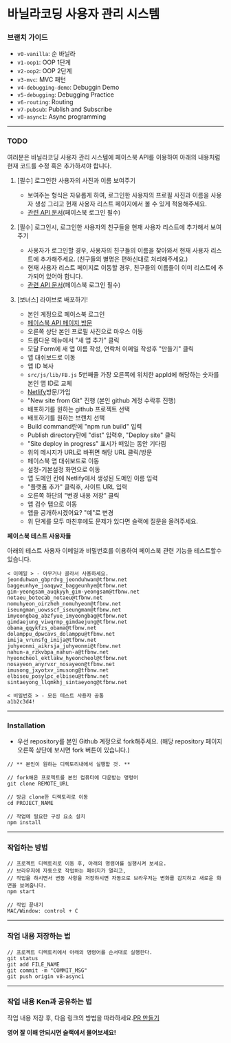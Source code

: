 # 바닐라코딩 사용자 관리 시스템

### 브랜치 가이드

- `v0-vanilla`: 순 바닐라
- `v1-oop1`: OOP 1단계
- `v2-oop2`: OOP 2단계
- `v3-mvc`: MVC 패턴
- `v4-debugging-demo`: Debuggin Demo
- `v5-debugging`: Debugging Practice
- `v6-routing`: Routing
- `v7-pubsub`: Publish and Subscribe
- `v8-async1`: Async programming

---

### TODO

여러분은 바닐라코딩 사용자 관리 시스템에 페이스북 API를 이용하여 아래의 내용처럼 현재 코드를 수정 혹은 추가하셔야 합니다.

1. [필수] 로그인한 사용자의 사진과 이름 보여주기

    - 보여주는 형식은 자유롭게 하여, 로그인한 사용자의 프로필 사진과 이름을 사용자 생성 그리고 현재 사용자 리스트 페이지에서 볼 수 있게 적용해주세요.
    - [관련 API 문서](https://developers.facebook.com/docs/graph-api/reference/user/picture/)(페이스북 로그인 필수)

2. [필수] 로그인시, 로그인한 사용자의 친구들을 현재 사용자 리스트에 추가해서 보여주기

    - 사용자가 로그인할 경우, 사용자의 친구들의 이름을 찾아와서 현재 사용자 리스트에 추가해주세요. (친구들의 별명은 편하신대로 처리해주세요.)
    - 현재 사용자 리스트 페이지로 이동할 경우, 친구들의 이름들이 이미 리스트에 추가되어 있어야 합니다.
    - [관련 API 문서](https://developers.facebook.com/docs/graph-api/reference/user/friends/)(페이스북 로그인 필수)

3. [보너스] 라이브로 배포하기!

    - 본인 계정으로 페이스북 로그인
    - [페이스북 API 페이지 방문](https://developers.facebook.com/)
    - 오른쪽 상단 본인 프로필 사진으로 마우스 이동
    - 드롭다운 메뉴에서 "새 앱 추가" 클릭
    - 모달 Form에 새 앱 이름 작성, 연락처 이메일 작성후 "만들기" 클릭
    - 앱 대쉬보드로 이동
    - 앱 ID 복사
    - `src/js/lib/FB.js` 5번째줄 가장 오른쪽에 위치한 appId에 해당하는 숫자를 본인 앱 ID로 교체
    - [Netlify](netlify.com)방문/가입
    - "New site from Git" 진행 (본인 github 계정 수락후 진행)
    - 배포하기를 원하는 github 프로젝트 선택
    - 배포하기를 원하는 브랜치 선택
    - Build command란에 "npm run build" 입력
    - Publish directory란에 "dist" 입력후, "Deploy site" 클릭
    - "Site deploy in progress" 표시가 떠있는 동안 기다림
    - 위의 메시지가 URL로 바뀌면 해당 URL 클릭/방문
    - 페이스북 앱 대쉬보드로 이동
    - 설정-기본설정 화면으로 이동
    - 앱 도메인 칸에 Netlify에서 생성된 도메인 이름 입력
    - "플랫폼 추가" 클릭후, 사이트 URL 입력
    - 오른쪽 하단의 "변경 내용 저장" 클릭
    - 앱 검수 탭으로 이동
    - 앱을 공개하시겠어요? "예"로 변경
    - 위 단계를 모두 마친후에도 문제가 있다면 슬랙에 질문을 올려주세요.

**페이스북 테스트 사용자들**

아래의 테스트 사용자 이메일과 비밀번호를 이용하여 페이스북 관련 기능을 테스트할수 있습니다.

```
< 이메일 > - 아무거나 골라서 사용하세요.
jeonduhwan_gbprdvg_jeonduhwan@tfbnw.net
baggeunhye_joaqywz_baggeunhye@tfbnw.net
gim-yeongsam_auqkyyh_gim-yeongsam@tfbnw.net
notaeu_botecab_notaeu@tfbnw.net
nomuhyeon_oirzheh_nomuhyeon@tfbnw.net
iseungman_uowsscf_iseungman@tfbnw.net
imyeongbag_abzfyue_imyeongbag@tfbnw.net
gimdaejung_viwqrmp_gimdaejung@tfbnw.net
obama_qqykfzs_obama@tfbnw.net
dolamppu_dpwcavs_dolamppu@tfbnw.net
imija_vrunsfg_imija@tfbnw.net
juhyeonmi_aikrsja_juhyeonmi@tfbnw.net
nahun-a_rzkvbpa_nahun-a@tfbnw.net
hyeoncheol_ektlakw_hyeoncheol@tfbnw.net
nosayeon_anyrvxr_nosayeon@tfbnw.net
imusong_jxyotxv_imusong@tfbnw.net
elbiseu_posylpc_elbiseu@tfbnw.net
sintaeyong_llqmkhj_sintaeyong@tfbnw.net

< 비밀번호 > - 모든 테스트 사용자 공통
a1b2c3d4!
```

---

### Installation

- 우선 repository를 본인 Github 계정으로 fork해주세요. (해당 repository 페이지 오른쪽 상단에 보시면 fork 버튼이 있습니다.)

```
// ** 본인이 원하는 디렉토리내에서 실행할 것. **

// fork해온 프로젝트를 본인 컴퓨터에 다운받는 명령어
git clone REMOTE_URL

// 방금 clone한 디렉토리로 이동
cd PROJECT_NAME

// 작업에 필요한 구성 요소 설치
npm install
```

---

### 작업하는 방법

```
// 프로젝트 디렉토리로 이동 후, 아래의 명령어를 실행시켜 보세요.
// 브라우저에 자동으로 작업하는 페이지가 열리고,
// 작업을 하시면서 변동 사항을 저장하시면 자동으로 브라우저는 변화를 감지하고 새로운 화면을 보여줍니다.
npm start

// 작업 끝내기
MAC/Window: control + C
```

---

### 작업 내용 저장하는 법

```
// 프로젝트 디렉토리에서 아래의 명령어를 순서대로 실행한다.
git status
git add FILE_NAME
git commit -m "COMMIT_MSG"
git push origin v8-async1
```

---

### 작업 내용 Ken과 공유하는 법

작업 내용 저장 후, 다음 링크의 방법을 따라하세요.[PR 만들기](https://help.github.com/articles/creating-a-pull-request-from-a-fork/)

**영어 잘 이해 안되시면 슬랙에서 물어보세요!**
